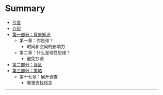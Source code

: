 # Summary

* [引言](README.md)
* [介绍](introduction.md)
* [第一部分：背景知识](chapter1.md)
    * 第一章：你是谁？
        * 时间和空间的影响力
    * 第二章：什么是理性思维？
        * 避免抄袭
* [第二部分：误区](第二部分：误区.md)
* [第三部分：策略](第三部分：策略.md)
    * 第十七章：展开调查
        * 哪里去找信息

-----


